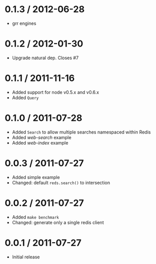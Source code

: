 
0.1.3 / 2012-06-28 
==================

  * grr engines

0.1.2 / 2012-01-30 
==================

  * Upgrade natural dep. Closes #7

0.1.1 / 2011-11-16 
==================

  * Added support for node v0.5.x and v0.6.x
  * Added `Query`

0.1.0 / 2011-07-28 
==================

  * Added `Search` to allow multiple searches namespaced within Redis
  * Added _web-search_ example
  * Added _web-index_ example

0.0.3 / 2011-07-27 
==================

  * Added simple example
  * Changed: default `reds.search()` to intersection

0.0.2 / 2011-07-27 
==================

  * Added `make benchmark`
  * Changed: generate only a single redis client

0.0.1 / 2011-07-27 
==================

  * Initial release